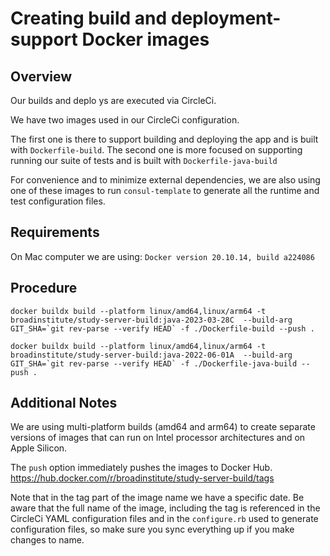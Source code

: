 # Creating build and deployment-support Docker images

## Overview
Our builds and deplo
ys are executed via CircleCi.

We have two images used in our CircleCi configuration.

The first one is there to support building and deploying the app and is built with `Dockerfile-build`.
The second one is more focused on supporting running our suite of tests and is built with `Dockerfile-java-build`

For convenience and to minimize external dependencies, we are also using one of these images to run `consul-template`
to generate all the runtime and test configuration files.


## Requirements
On Mac computer we are using:
`Docker version 20.10.14, build a224086`

## Procedure

``docker buildx build --platform linux/amd64,linux/arm64 -t broadinstitute/study-server-build:java-2023-03-28C  --build-arg GIT_SHA=`git rev-parse --verify HEAD` -f ./Dockerfile-build --push .
``

``docker buildx build --platform linux/amd64,linux/arm64 -t broadinstitute/study-server-build:java-2022-06-01A  --build-arg GIT_SHA=`git rev-parse --verify HEAD` -f ./Dockerfile-java-build --push .``

## Additional Notes
We are using multi-platform builds (amd64 and arm64) to create separate versions of images that can run on Intel 
processor architectures and on Apple Silicon.

The `push` option immediately pushes the images to Docker Hub. https://hub.docker.com/r/broadinstitute/study-server-build/tags

Note that in the tag part of the image name we have a specific date. Be aware that the full name of the image, including the tag is referenced
in the CircleCi YAML configuration files and in the `configure.rb` used to generate configuration files, so make sure you sync everything up if
you make changes to name.